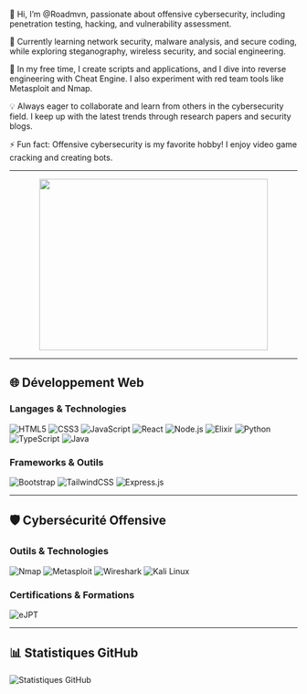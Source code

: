 👋 Hi, I’m @Roadmvn, passionate about offensive cybersecurity, including penetration testing, hacking, and vulnerability assessment.

🌱 Currently learning network security, malware analysis, and secure coding, while exploring steganography, wireless security, and social engineering.

🔧 In my free time, I create scripts and applications, and I dive into reverse engineering with Cheat Engine. I also experiment with red team tools like Metasploit and Nmap.

💡 Always eager to collaborate and learn from others in the cybersecurity field. I keep up with the latest trends through research papers and security blogs.

⚡ Fun fact: Offensive cybersecurity is my favorite hobby! I enjoy video game cracking and creating bots.

---

<div align="center">
  <img src="https://github.com/user-attachments/assets/9009e68f-2f62-4bea-b5c0-8b93a2d60ea6" width="400" height="300">
</div>

---

## 🌐 Développement Web

### Langages & Technologies
![HTML5](https://img.shields.io/badge/HTML5-E34F26?style=for-the-badge&logo=html5&logoColor=white)
![CSS3](https://img.shields.io/badge/CSS3-1572B6?style=for-the-badge&logo=css3&logoColor=white)
![JavaScript](https://img.shields.io/badge/JavaScript-F7DF1E?style=for-the-badge&logo=javascript&logoColor=black)
![React](https://img.shields.io/badge/React-61DAFB?style=for-the-badge&logo=react&logoColor=black)
![Node.js](https://img.shields.io/badge/Node.js-339933?style=for-the-badge&logo=node-dot-js&logoColor=white)
![Elixir](https://img.shields.io/badge/Elixir-4B275F?style=for-the-badge&logo=elixir&logoColor=white)
![Python](https://img.shields.io/badge/Python-3776AB?style=for-the-badge&logo=python&logoColor=white)
![TypeScript](https://img.shields.io/badge/TypeScript-007ACC?style=for-the-badge&logo=typescript&logoColor=white)
![Java](https://img.shields.io/badge/Java-007396?style=for-the-badge&logo=openjdk&logoColor=white)

### Frameworks & Outils
![Bootstrap](https://img.shields.io/badge/Bootstrap-563D7C?style=for-the-badge&logo=bootstrap&logoColor=white)
![TailwindCSS](https://img.shields.io/badge/TailwindCSS-38B2AC?style=for-the-badge&logo=tailwind-css&logoColor=white)
![Express.js](https://img.shields.io/badge/Express.js-000000?style=for-the-badge&logo=express&logoColor=white)

---

## 🛡️ Cybersécurité Offensive

### Outils & Technologies
![Nmap](https://img.shields.io/badge/Nmap-4682B4?style=for-the-badge&logo=nmap&logoColor=white)
![Metasploit](https://img.shields.io/badge/Metasploit-000000?style=for-the-badge&logo=metasploit&logoColor=white)
![Wireshark](https://img.shields.io/badge/Wireshark-1679A7?style=for-the-badge&logo=wireshark&logoColor=white)
![Kali Linux](https://img.shields.io/badge/Kali_Linux-557C94?style=for-the-badge&logo=kali-linux&logoColor=white)

### Certifications & Formations
![eJPT](https://img.shields.io/badge/eJPT-FF4C00?style=for-the-badge)

---

## 📊 Statistiques GitHub
![Statistiques GitHub](https://github-readme-stats.vercel.app/api?username=Roadmvn&show_icons=true&theme=cobalt)
